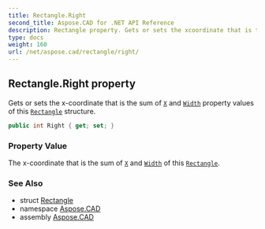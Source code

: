 ```yaml
---
title: Rectangle.Right
second_title: Aspose.CAD for .NET API Reference
description: Rectangle property. Gets or sets the xcoordinate that is the sum of X and Width property values of this Rectangle structure
type: docs
weight: 160
url: /net/aspose.cad/rectangle/right/
---
```

## Rectangle.Right property

Gets or sets the x-coordinate that is the sum of [`X`](../x/) and [`Width`](../width/) property values of this [`Rectangle`](../) structure.

```csharp
public int Right { get; set; }
```

### Property Value

The x-coordinate that is the sum of [`X`](../x/) and [`Width`](../width/) of this [`Rectangle`](../).

### See Also

* struct [Rectangle](../)
* namespace [Aspose.CAD](../../../aspose.cad/)
* assembly [Aspose.CAD](../../../)


